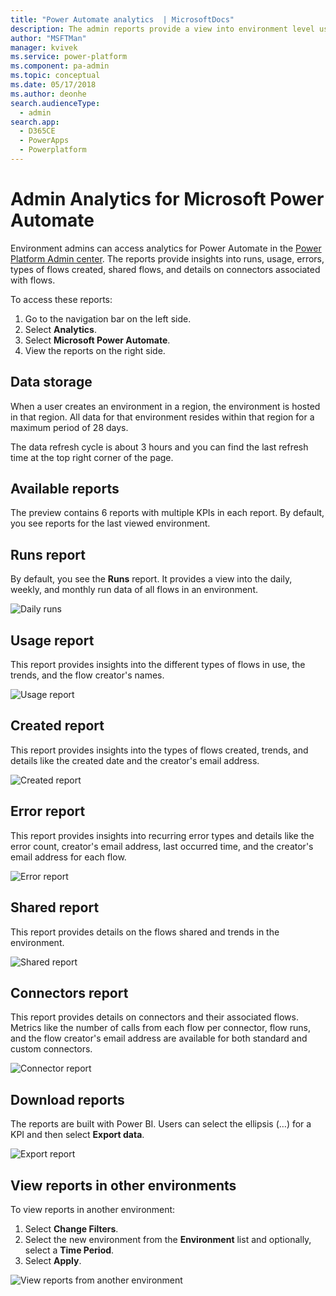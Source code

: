 ```yaml
---
title: "Power Automate analytics  | MicrosoftDocs"
description: The admin reports provide a view into environment level usage, errors, service performance.
author: "MSFTMan"
manager: kvivek
ms.service: power-platform
ms.component: pa-admin
ms.topic: conceptual
ms.date: 05/17/2018
ms.author: deonhe
search.audienceType: 
  - admin
search.app: 
  - D365CE
  - PowerApps
  - Powerplatform
---
```

# Admin Analytics for Microsoft Power Automate

Environment admins can access analytics for Power Automate in the [Power Platform Admin center](https://admin.powerplatform.microsoft.com/analytics/flow). The reports provide insights into runs, usage, errors, types of flows created, shared flows, and details on connectors associated with flows. 

To access these reports:

1. Go to the navigation bar on the left side.
1. Select **Analytics**.
1. Select **Microsoft Power Automate**.
1. View the reports on the right side.

## Data storage

When a user creates an environment in a region, the environment is hosted in that region. All data for that environment resides within that region for a maximum period of 28 days. 

The data refresh cycle is about 3 hours and you can find the last refresh time at the top right corner of the page.

## Available reports

The preview contains 6 reports with multiple KPIs in each report. By default, you see reports for the last viewed environment. 


## Runs report

By default, you see the **Runs** report. It provides a view into the daily, weekly, and monthly run data of all flows in an environment.


![Daily runs](media/analytics-flow/daily-runs.png)


## Usage report

This report provides insights into the different types of flows in use, the trends, and the flow creator's names.

![Usage report](media/analytics-flow/usage-report.png)

## Created report

This report provides insights into the types of flows created, trends, and details like the created date and the creator's email address.

![Created report](media/analytics-flow/created-report.png)


## Error report

This report provides insights into recurring error types and details like the error count, creator's email address, last occurred time, and the creator's email address for each flow.

![Error report](media/analytics-flow/error-report.png)

## Shared report

This report provides details on the flows shared and trends in the environment.

![Shared report](media/analytics-flow/shared-report.png)

## Connectors report

This report provides details on connectors and their associated flows. Metrics like the number of calls from each flow per connector, flow runs, and the flow creator's email address are available for both standard and custom connectors.


![Connector report](media/analytics-flow/connectors-report.png)

## Download reports

The reports are built with Power BI. Users can select the ellipsis (…) for a KPI and then select **Export data**.

![Export report](media/analytics-flow/export-report.png)

## View reports in other environments

To view reports in another environment:

1. Select **Change Filters**.
1. Select the new environment from the **Environment** list and optionally, select a **Time Period**.
1. Select **Apply**.


![View reports from another environment](media/analytics-flow/new-environment.png)
